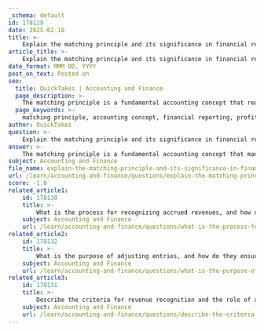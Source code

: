 ```yaml
---
_schema: default
id: 178129
date: 2025-02-18
title: >-
    Explain the matching principle and its significance in financial reporting.
article_title: >-
    Explain the matching principle and its significance in financial reporting.
date_format: MMM DD, YYYY
post_on_text: Posted on
seo:
  title: QuickTakes | Accounting and Finance
  page_description: >-
    The matching principle is a fundamental accounting concept that requires expenses to be recorded in the same period as the revenues they help generate, ensuring accurate measurement of profitability and reliable financial reporting.
  page_keywords: >-
    matching principle, accounting concept, financial reporting, profitability, expenses, revenues, GAAP, compliance, expense recognition, financial statements, economic activity, financial health, regulatory compliance, ethical accounting practices
author: QuickTakes
question: >-
    Explain the matching principle and its significance in financial reporting.
answer: >-
    The matching principle is a fundamental accounting concept that mandates that expenses be recorded in the same accounting period as the revenues they help to generate. This principle is crucial for ensuring that financial statements accurately reflect a company's profitability and financial performance.\n\n### Significance of the Matching Principle\n\n1. **Accurate Profit Measurement**: By aligning expenses with the revenues they generate, the matching principle provides a clearer picture of a company's profitability during a specific period. For instance, if a company incurs costs to produce goods in December, those costs should be recorded in December, even if the revenue from selling those goods is recognized in January. This ensures that the financial results for December reflect the true economic activity of that month.\n\n2. **Enhanced Financial Reporting**: The matching principle contributes to the reliability and relevance of financial statements. It helps stakeholders, including investors and creditors, make informed decisions based on accurate representations of a company's financial health.\n\n3. **Compliance with GAAP**: The matching principle is a key component of Generally Accepted Accounting Principles (GAAP). Adhering to this principle ensures that companies maintain consistency and transparency in their financial reporting, which is essential for regulatory compliance and investor trust.\n\n4. **Facilitates Expense Recognition**: The principle aids in the proper recognition of expenses, which is critical for understanding a company's operational efficiency. For example, if a company spends on advertising in December to boost sales in January, the advertising expense should be recognized in December to match it with the revenue generated in January.\n\n5. **Prevention of Financial Manipulation**: By enforcing the matching of revenues and expenses, the principle helps mitigate the risk of financial manipulation. Companies cannot artificially inflate profits by delaying expense recognition or prematurely recognizing revenues, thus promoting ethical accounting practices.\n\nIn summary, the matching principle is vital for accurate financial reporting, ensuring that expenses are matched with the revenues they generate, thereby providing a true representation of a company's financial performance and supporting compliance with accounting standards.
subject: Accounting and Finance
file_name: explain-the-matching-principle-and-its-significance-in-financial-reporting.md
url: /learn/accounting-and-finance/questions/explain-the-matching-principle-and-its-significance-in-financial-reporting
score: -1.0
related_article1:
    id: 178138
    title: >-
        What is the process for recognizing accrued revenues, and how do they impact the income statement?
    subject: Accounting and Finance
    url: /learn/accounting-and-finance/questions/what-is-the-process-for-recognizing-accrued-revenues-and-how-do-they-impact-the-income-statement
related_article2:
    id: 178132
    title: >-
        What is the purpose of adjusting entries, and how do they ensure compliance with GAAP?
    subject: Accounting and Finance
    url: /learn/accounting-and-finance/questions/what-is-the-purpose-of-adjusting-entries-and-how-do-they-ensure-compliance-with-gaap
related_article3:
    id: 178131
    title: >-
        Describe the criteria for revenue recognition and the role of adjusting entries in this process.
    subject: Accounting and Finance
    url: /learn/accounting-and-finance/questions/describe-the-criteria-for-revenue-recognition-and-the-role-of-adjusting-entries-in-this-process
---
```


&nbsp;